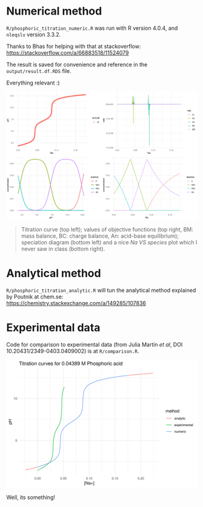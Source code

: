 
# Numerical method
 
`R/phosphoric_titration_numeric.R` was run with R version 4.0.4, and `nleqslv` version 3.3.2.

Thanks to Bhas for helping with that at stackoverflow: https://stackoverflow.com/a/66883518/11524079

The result is saved for convenience and reference in the `output/result.df.RDS` file.

Everything relevant :)

![numerical plot](./output/numerical.png)

> Titration curve (top left); values of objective functions (top right, BM: mass balance, BC: charge balance, An: acid-base equilibrium); speciation diagram (bottom left) and a nice _Na VS species_ plot which I never saw in class (bottom right).

# Analytical method

`R/phosphoric_titration_analytic.R` will tun the analytical method explained by Poutnik at chem.se: https://chemistry.stackexchange.com/a/149285/107836

# Experimental data

Code for comparison to experimental data (from Julia Martín _et al_, DOI 10.20431/2349-0403.0409002) is at `R/comparison.R`.

![comparison plot](./output/comparison.png)

Well, its something!

